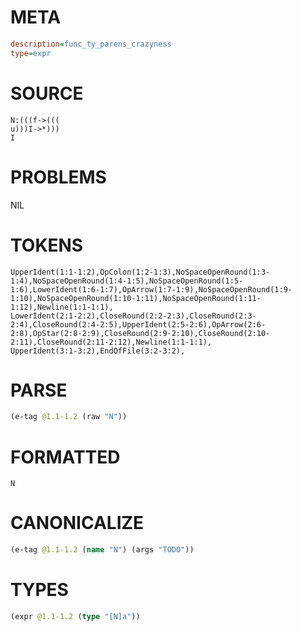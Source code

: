 # META
~~~ini
description=func_ty_parens_crazyness
type=expr
~~~
# SOURCE
~~~roc
N:(((f->(((
u)))I->*)))
I
~~~
# PROBLEMS
NIL
# TOKENS
~~~zig
UpperIdent(1:1-1:2),OpColon(1:2-1:3),NoSpaceOpenRound(1:3-1:4),NoSpaceOpenRound(1:4-1:5),NoSpaceOpenRound(1:5-1:6),LowerIdent(1:6-1:7),OpArrow(1:7-1:9),NoSpaceOpenRound(1:9-1:10),NoSpaceOpenRound(1:10-1:11),NoSpaceOpenRound(1:11-1:12),Newline(1:1-1:1),
LowerIdent(2:1-2:2),CloseRound(2:2-2:3),CloseRound(2:3-2:4),CloseRound(2:4-2:5),UpperIdent(2:5-2:6),OpArrow(2:6-2:8),OpStar(2:8-2:9),CloseRound(2:9-2:10),CloseRound(2:10-2:11),CloseRound(2:11-2:12),Newline(1:1-1:1),
UpperIdent(3:1-3:2),EndOfFile(3:2-3:2),
~~~
# PARSE
~~~clojure
(e-tag @1.1-1.2 (raw "N"))
~~~
# FORMATTED
~~~roc
N
~~~
# CANONICALIZE
~~~clojure
(e-tag @1.1-1.2 (name "N") (args "TODO"))
~~~
# TYPES
~~~clojure
(expr @1.1-1.2 (type "[N]a"))
~~~
